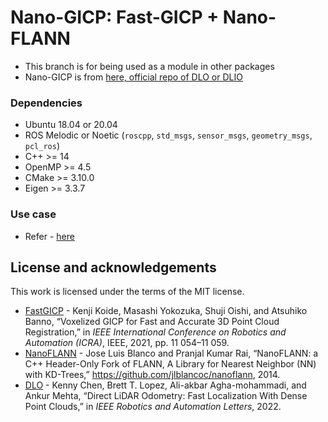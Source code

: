 # Nano-GICP: Fast-GICP + Nano-FLANN
+ This branch is for being used as a module in other packages
+ Nano-GICP is from [here, official repo of DLO or DLIO](https://github.com/vectr-ucla/direct_lidar_odometry)

### Dependencies
- Ubuntu 18.04 or 20.04
- ROS Melodic or Noetic (`roscpp`, `std_msgs`, `sensor_msgs`, `geometry_msgs`, `pcl_ros`)
- C++ >= 14
- OpenMP >= 4.5
- CMake >= 3.10.0
- Eigen >= 3.3.7

### Use case
+ Refer - [here](https://github.com/engcang/FAST-LIO-SAM-QN)

## License and acknowledgements
This work is licensed under the terms of the MIT license.

- [FastGICP](https://github.com/SMRT-AIST/fast_gicp) - Kenji Koide, Masashi Yokozuka, Shuji Oishi, and Atsuhiko Banno, “Voxelized GICP for Fast and Accurate 3D Point Cloud Registration,” in _IEEE International Conference on Robotics and Automation (ICRA)_, IEEE, 2021, pp. 11 054–11 059.
- [NanoFLANN](https://github.com/jlblancoc/nanoflann) - Jose Luis Blanco and Pranjal Kumar Rai, “NanoFLANN: a C++ Header-Only Fork of FLANN, A Library for Nearest Neighbor (NN) with KD-Trees,” https://github.com/jlblancoc/nanoflann, 2014.
- [DLO](https://github.com/vectr-ucla/direct_lidar_odometry) - Kenny Chen, Brett T. Lopez, Ali-akbar Agha-mohammadi, and Ankur Mehta, “Direct LiDAR Odometry: Fast Localization With Dense Point Clouds,” in _IEEE Robotics and Automation Letters_, 2022.
